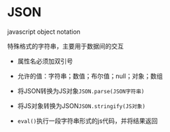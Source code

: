 # JSON

javascript object notation

特殊格式的字符串，主要用于数据间的交互

- 属性名必须加双引号
- 允许的值：字符串；数值；布尔值；null；对象；数组

- 将JSON转换为JS对象`JSON.parse(JSON字符串)`

- 将JS对象转换为JSON`JSON.stringify(JS对象)`
- `eval()`执行一段字符串形式的js代码，并将结果返回